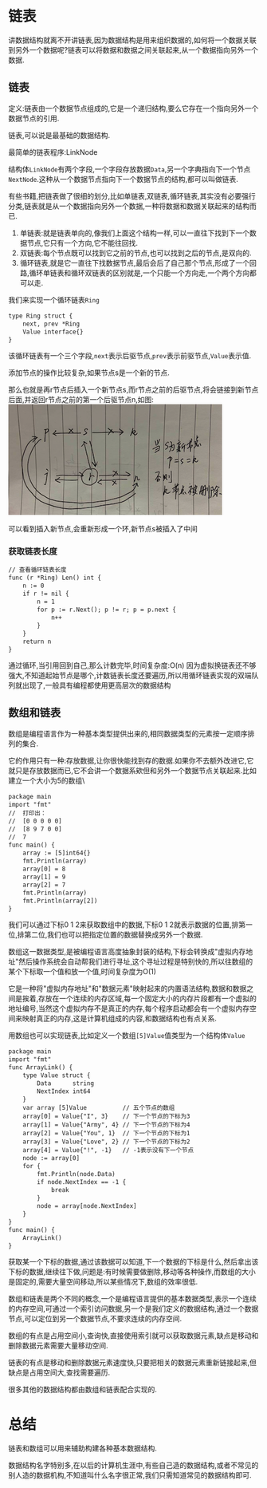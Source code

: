 # 链表
讲数据结构就离不开讲链表,因为数据结构是用来组织数据的,如何将一个数据关联到另外一个数据呢?链表可以将数据和数据之间关联起来,从一个数据指向另外一个数据.

## 链表
定义:链表由一个数据节点组成的,它是一个递归结构,要么它存在一个指向另外一个数据节点的引用.

链表,可以说是最基础的数据结构.

最简单的链表程序:LinkNode

结构体`LinkNode`有两个字段,一个字段存放数据`Data`,另一个字典指向下一个节点`NextNode`.这种从一个数据节点指向下一个数据节点的结构,都可以叫做链表.

有些书籍,把链表做了很细的划分,比如单链表,双链表,循环链表,其实没有必要强行分类,链表就是从一个数据指向另外一个数据,一种将数据和数据关联起来的结构而已.

1. 单链表:就是链表单向的,像我们上面这个结构一样,可以一直往下找到下一个数据节点,它只有一个方向,它不能往回找.
2. 双链表:每个节点既可以找到它之前的节点,也可以找到之后的节点,是双向的.
3. 循环链表,就是它一直往下找数据节点,最后会后了自己那个节点,形成了一个回路,循环单链表和循环双链表的区别就是,一个只能一个方向走,一个两个方向都可以走.

我们来实现一个循环链表`Ring`
```
type Ring struct {
    next, prev *Ring
    Value interface{}
}
```

该循环链表有一个三个字段,`next`表示后驱节点,`prev`表示前驱节点,`Value`表示值.

添加节点的操作比较复杂,如果节点s是一个新的节点.

那么也就是再r节点后插入一个新节点s,而r节点之前的后驱节点,将会链接到新节点后面,并返回r节点之前的第一个后驱节点n,如图:
![link.png](./assets/link.png)

可以看到插入新节点,会重新形成一个环,新节点s被插入了中间

### 获取链表长度
```
// 查看循环链表长度
func (r *Ring) Len() int {
    n := 0
    if r != nil {
        n = 1
        for p := r.Next(); p != r; p = p.next {
            n++
        }
    }
    return n
}
```

通过循环,当引用回到自己,那么计数完毕,时间复杂度:O(n)
因为虚拟换链表还不够强大,不知道起始节点是哪个,计数链表长度还要遍历,所以用循环链表实现的双端队列就出现了,一般具有编程都使用更高层次的数据结构

## 数组和链表
数组是编程语言作为一种基本类型提供出来的,相同数据类型的元素按一定顺序排列的集合.

它的作用只有一种:存放数据,让你很快能找到存的数据.如果你不去额外改进它,它就只是存放数据而已,它不会讲一个数据系欸但和另外一个数据节点关联起来.比如建立一个大小为5的数组\
```
package main
import "fmt"
//  打印出：
//  [0 0 0 0 0]
//  [8 9 7 0 0]
//  7
func main() {
    array := [5]int64{}
    fmt.Println(array)
    array[0] = 8
    array[1] = 9
    array[2] = 7
    fmt.Println(array)
    fmt.Println(array[2])
}
```

我们可以通过下标0 1 2来获取数组中的数据,下标0 1 2就表示数据的位置,排第一位,排第二位,我们也可以把指定位置的数据替换成另外一个数据.

数组这一数据类型,是被编程语言高度抽象封装的结构,下标会转换成"虚拟内存地址"然后操作系统会自动帮我们进行寻址,这个寻址过程是特别快的,所以往数组的某个下标取一个值和放一个值,时间复杂度为O(1)

它是一种将"虚拟内存地址"和"数据元素"映射起来的内置语法结构,数据和数据之间是挨着,存放在一个连续的内存区域,每一个固定大小的内存片段都有一个虚拟的地址编号,当然这个虚拟内存不是真正的内存,每个程序启动都会有一个虚拟内存空间来映射真正的内存,这是计算机组成的内容,和数据结构也有点关系.

用数组也可以实现链表,比如定义一个数组`[5]Value`值类型为一个结构体`Value`
```
package main
import "fmt"
func ArrayLink() {
    type Value struct {
        Data      string
        NextIndex int64
    }
    var array [5]Value          // 五个节点的数组
    array[0] = Value{"I", 3}    // 下一个节点的下标为3
    array[1] = Value{"Army", 4} // 下一个节点的下标为4
    array[2] = Value{"You", 1}  // 下一个节点的下标为1
    array[3] = Value{"Love", 2} // 下一个节点的下标为2
    array[4] = Value{"!", -1}   // -1表示没有下一个节点
    node := array[0]
    for {
        fmt.Println(node.Data)
        if node.NextIndex == -1 {
            break
        }
        node = array[node.NextIndex]
    }
}
func main() {
    ArrayLink()
}
```

获取某一个下标的数据,通过该数据可以知道,下一个数据的下标是什么,然后拿出该下标的数据,继续往下做,问题是:有时候需要做删除,移动等各种操作,而数组的大小是固定的,需要大量空间移动,所以某些情况下,数组的效率很低.

数组和链表是两个不同的概念,一个是编程语言提供的基本数据类型,表示一个连续的内存空间,可通过一个索引访问数据,另一个是我们定义的数据结构,通过一个数据节点,可以定位到另一个数据节点,不要求连续的内存空间.

数组的有点是占用空间小,查询快,直接使用索引就可以获取数据元素,缺点是移动和删除数据元素需要大量移动空间.

链表的有点是移动和删除数据元素速度快,只要把相关的数据元素重新链接起来,但缺点是占用空间大,查找需要遍历.

很多其他的数据结构都由数组和链表配合实现的.

# 总结
链表和数组可以用来辅助构建各种基本数据结构.

数据结构名字特别多,在以后的计算机生涯中,有些自己造的数据结构,或者不常见的别人造的数据机构,不知道叫什么名字很正常,我们只需知道常见的数据结构即可.